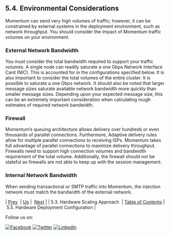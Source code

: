 ## 5.4. Environmental Considerations

Momentum can send very high volumes of traffic; however, it can be constrained by external systems in the deployment environment, such as network throughput. You should consider the impact of Momentum traffic volumes on your environment.

### External Network Bandwidth

You must consider the total bandwidth required to support your traffic volumes. A single node can readily saturate a one Gbps Network Interface Card (NIC). This is accounted for in the configurations specified below. It is also important to consider the total volumes of the entire cluster. It is possible to saturate a one Gbps network. It should also be noted that larger message sizes saturate available network bandwidth more quickly than smaller message sizes. Depending upon your expected message size, this can be an extremely important consideration when calculating rough estimates of required network bandwidth.

### Firewall

Momentum’s queuing architecture allows delivery over hundreds or even thousands of parallel connections. Furthermore, Adaptive delivery rules allow for multiple parallel connections to receiving ISPs. Momentum takes full advantage of parallel connections to maximize delivery throughput. Firewalls need to support high connection volumes and bandwidth requirement of the total volume. Additionally, the firewall should not be stateful as firewalls are not able to keep up with the session management.

### Internal Network Bandwidth

When sending transactional or SMTP traffic into Momentum, the injection network must match the bandwidth of the external network.

| [Prev](hardware.scaling.php)  | [Up](hardware.requirements.php) |  [Next](hardware.config.php) |
| 5.3. Hardware Scaling Approach  | [Table of Contents](index.php) |  5.5. Hardware Deployment Configuration |

Follow us on:

[![Facebook](https://support.messagesystems.com/images/icon-facebook.png)](http://www.facebook.com/messagesystems) [![Twitter](https://support.messagesystems.com/images/icon-twitter.png)](http://twitter.com/#!/MessageSystems) [![LinkedIn](https://support.messagesystems.com/images/icon-linkedin.png)](http://www.linkedin.com/company/message-systems)
